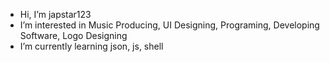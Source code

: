 - Hi, I’m japstar123
- I’m interested in Music Producing, UI Designing, Programing, Developing Software, Logo Designing
- I’m currently learning json, js, shell

<!---
japstar123/japstar123 is a ✨ special ✨ repository because its `README.md` (this file) appears on your GitHub profile.
You can click the Preview link to take a look at your changes.
--->

